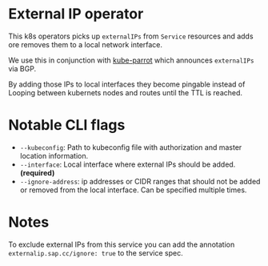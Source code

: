 External IP operator
====================
This k8s operators picks up `externalIPs` from `Service` resources and adds ore removes them to a local network interface.

We use this in conjunction with [kube-parrot](https://github.com/sapcc/kube-parrot) which announces `externalIPs` via BGP.

By adding those IPs to local interfaces they become pingable instead of Looping between kubernets nodes and routes until the TTL is reached.

Notable CLI flags
=================

 * `--kubeconfig`: Path to kubeconfig file with authorization and master location information.
 * `--interface`: Local interface where external IPs should be added. **(required)**
 * `--ignore-address`: ip addresses or CIDR ranges that should not be added or removed from the local interface. Can be specified multiple times.

Notes
=====

To exclude external IPs from this service you can add the annotation `externalip.sap.cc/ignore: true` to the service spec.